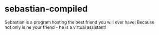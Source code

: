 # sebastian-compiled
Sebastian is a program hosting the best friend you will ever have! Because not only is he your friend - he is a virtual assistant!
